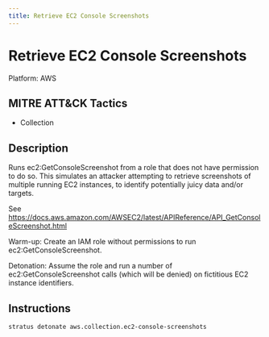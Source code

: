 ```yaml
---
title: Retrieve EC2 Console Screenshots
---
```


# Retrieve EC2 Console Screenshots 

Platform: AWS

## MITRE ATT&CK Tactics


- Collection

## Description


Runs ec2:GetConsoleScreenshot from a role that does not have permission to do so. This simulates an attacker attempting to
retrieve screenshots of multiple running EC2 instances, to identify potentially juicy data and/or targets.

See https://docs.aws.amazon.com/AWSEC2/latest/APIReference/API_GetConsoleScreenshot.html

Warm-up: Create an IAM role without permissions to run ec2:GetConsoleScreenshot.

Detonation: Assume the role and run a number of ec2:GetConsoleScreenshot calls (which will be denied) on fictitious EC2 instance identifiers.


## Instructions

```bash title="Detonate with Stratus Red Team"
stratus detonate aws.collection.ec2-console-screenshots
```